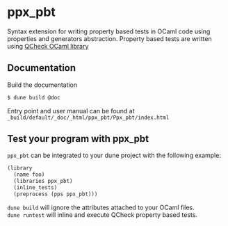 ppx_pbt
=========
Syntax extension for writing property based tests in OCaml code using properties
and generators abstraction.
Property based tests are written using [QCheck OCaml library](https://github.com/c-cube/qcheck)

Documentation
--------------
Build the documentation
```sh
$ dune build @doc
```
Entry point and user manual can be found at `_build/default/_doc/_html/ppx_pbt/Ppx_pbt/index.html`


Test your program with ppx_pbt
---------------------------------

`ppx_pbt` can be integrated to your dune project with the following example:

```ocaml
(library
  (name foo)
  (libraries ppx_pbt)
  (inline_tests)
  (preprocess (pps ppx_pbt)))
```

`dune build` will ignore the attributes attached to your OCaml files.  
`dune runtest` will inline and execute QCheck property based tests.
